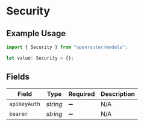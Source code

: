 # Security

## Example Usage

```typescript
import { Security } from "openrouter/models";

let value: Security = {};
```

## Fields

| Field              | Type               | Required           | Description        |
| ------------------ | ------------------ | ------------------ | ------------------ |
| `apiKeyAuth`       | *string*           | :heavy_minus_sign: | N/A                |
| `bearer`           | *string*           | :heavy_minus_sign: | N/A                |